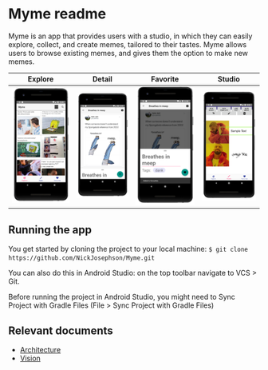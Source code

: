 # Myme readme  

Myme is an app that provides users with a studio, in which they can easily explore, collect, and create memes, tailored to their tastes. 
Myme allows users to browse existing memes, and gives them the option to make new memes.

Explore                        | Detail                                 | Favorite                                    | Studio
:-----------------------------:|:--------------------------------------:|:-------------------------------------------:|:--------------------------:
![](./screenshots/explore.png) | ![](./screenshots/explore_detail.png)  | ![](./screenshots/explore_detail_info.png)  | ![](./screenshots/studio.png)

## Running the app
You get started by cloning the project to your local machine:
` $ git clone https://github.com/NickJosephson/Myme.git `

You can also do this in Android Studio: on the top toolbar navigate to VCS > Git.

Before running the project in Android Studio, you might need to Sync Project with Gradle Files (File > Sync Project with Gradle Files)



## Relevant documents
* [Architecture](https://code.cs.umanitoba.ca/comp3350-summer2018/nitrogen/blob/master/Architecture.md)
* [Vision](https://code.cs.umanitoba.ca/comp3350-summer2018/nitrogen/blob/master/VISION.md)

